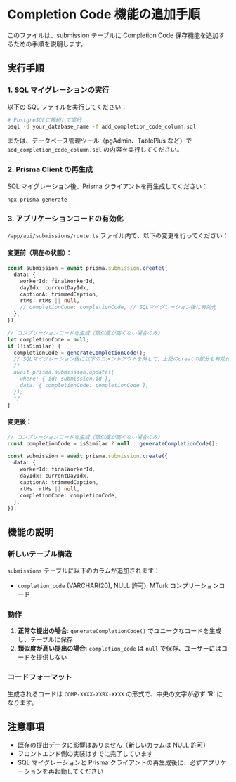 # Completion Code 機能の追加手順

このファイルは、submission テーブルに Completion Code 保存機能を追加するための手順を説明します。

## 実行手順

### 1. SQL マイグレーションの実行

以下の SQL ファイルを実行してください：

```bash
# PostgreSQLに接続して実行
psql -d your_database_name -f add_completion_code_column.sql
```

または、データベース管理ツール（pgAdmin、TablePlus など）で `add_completion_code_column.sql` の内容を実行してください。

### 2. Prisma Client の再生成

SQL マイグレーション後、Prisma クライアントを再生成してください：

```bash
npx prisma generate
```

### 3. アプリケーションコードの有効化

`/app/api/submissions/route.ts` ファイル内で、以下の変更を行ってください：

#### 変更前（現在の状態）：

```typescript
const submission = await prisma.submission.create({
  data: {
    workerId: finalWorkerId,
    dayIdx: currentDayIdx,
    captionA: trimmedCaption,
    rtMs: rtMs || null,
    // completionCode: completionCode, // SQLマイグレーション後に有効化
  },
});

// コンプリーションコードを生成（類似度が高くない場合のみ）
let completionCode = null;
if (!isSimilar) {
  completionCode = generateCompletionCode();
  // SQLマイグレーション後に以下のコメントアウトを外して、上記のcreatの部分も有効化してください
  /*
  await prisma.submission.update({
    where: { id: submission.id },
    data: { completionCode: completionCode },
  });
  */
}
```

#### 変更後：

```typescript
// コンプリーションコードを生成（類似度が高くない場合のみ）
const completionCode = isSimilar ? null : generateCompletionCode();

const submission = await prisma.submission.create({
  data: {
    workerId: finalWorkerId,
    dayIdx: currentDayIdx,
    captionA: trimmedCaption,
    rtMs: rtMs || null,
    completionCode: completionCode,
  },
});
```

## 機能の説明

### 新しいテーブル構造

`submissions` テーブルに以下のカラムが追加されます：

- `completion_code` (VARCHAR(20), NULL 許可): MTurk コンプリーションコード

### 動作

1. **正常な提出の場合**: `generateCompletionCode()` でユニークなコードを生成し、テーブルに保存
2. **類似度が高い提出の場合**: `completion_code` は `null` で保存、ユーザーにはコードを提供しない

### コードフォーマット

生成されるコードは `COMP-XXXX-XXRX-XXXX` の形式で、中央の文字が必ず 'R' になります。

## 注意事項

- 既存の提出データに影響はありません（新しいカラムは NULL 許可）
- フロントエンド側の実装はすでに完了しています
- SQL マイグレーションと Prisma クライアントの再生成後に、必ずアプリケーションを再起動してください
